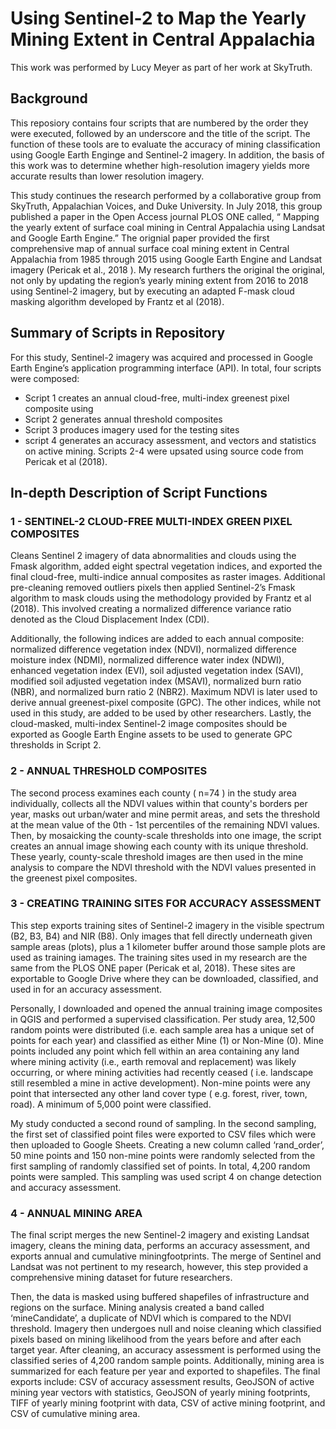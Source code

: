 # Using Sentinel-2 to Map the Yearly Mining Extent in Central Appalachia
This work was performed by Lucy Meyer as part of her work at SkyTruth.

## Background
This reposiory contains four scripts that are numbered by the order they were executed, followed by an underscore and the title of the script. The function of these tools are to evaluate the accuracy of mining classification using Google Earth Enginge and Sentinel-2 imagery. In addition, the basis of this work was to determine whether high-resolution imagery yields more accurate results than lower resolution imagery. 

This study continues the research performed by a collaborative group from SkyTruth, Appalachian Voices, and Duke University. In July 2018, this group published a paper in the Open Access journal PLOS ONE called, “ Mapping the yearly extent of surface coal mining in Central Appalachia using Landsat and Google Earth Engine.” The orignial paper provided the first comprehensive map of annual surface coal mining extent in Central Appalachia from 1985 through 2015 using Google Earth Engine and Landsat imagery (Pericak et al., 2018 ). My research furthers the original the original, not only by updating the region’s yearly mining extent from 2016 to 2018 using Sentinel-2 imagery, but by executing an adapted F-mask cloud masking algorithm developed by Frantz et al (2018).

## Summary of Scripts in Repository
For this study, Sentinel-2 imagery was acquired and processed in Google Earth Engine’s application programming interface (API). In total, four scripts were composed:
- Script 1 creates an annual cloud-free, multi-index greenest pixel composite using
- Script 2 generates annual threshold composites
- Script 3 produces imagery used for the testing sites
- script 4 generates an accuracy assessment, and vectors and statistics on active mining. 
Scripts 2-4 were upsated using source code from Pericak et al (2018).

## In-depth Description of Script Functions
### 1 - SENTINEL-2 CLOUD-FREE MULTI-INDEX GREEN PIXEL COMPOSITES
Cleans Sentinel 2 imagery of data abnormalities and clouds using the Fmask algorithm, added eight spectral vegetation indices, and exported the final cloud-free, multi-indice annual composites as raster images. Additional pre-cleaning removed outliers pixels then applied Sentinel-2’s Fmask algorithm to mask clouds using the methodology provided by Frantz et al (2018). This involved creating a normalized difference variance ratio denoted as the Cloud Displacement Index (CDI). 

Additionally, the following indices are added to each annual composite: normalized difference vegetation index (NDVI), normalized difference moisture index (NDMI), normalized difference water index (NDWI), enhanced vegetation index (EVI), soil adjusted vegetation index (SAVI), modified soil adjusted vegetation index (MSAVI), normalized burn ratio (NBR), and normalized burn ratio 2 (NBR2). Maximum NDVI is later used to derive annual greenest-pixel composite (GPC). The other indices, while not used in this study, are added to be used by other researchers. Lastly, the cloud-masked, multi-index Sentinel-2 image composites should be exported as Google Earth Engine assets to be used to generate GPC thresholds in Script 2.

### 2 - ANNUAL THRESHOLD COMPOSITES
The second process examines each county ( n=74 ) in the study area individually, collects all the NDVI values within that county's borders per year, masks out urban/water and mine permit areas, and sets the threshold at the mean value of the 0th - 1st percentiles of the remaining NDVI values. Then, by mosaicking the county-scale thresholds into one image, the script creates an annual image showing each county with its unique threshold. These yearly, county-scale threshold images are then used in the mine analysis to compare the NDVI threshold with the NDVI values presented in the greenest pixel composites.

### 3 - CREATING TRAINING SITES FOR ACCURACY ASSESSMENT
This step exports training sites of Sentinel-2 imagery in the visible spectrum (B2, B3, B4) and NIR (B8). Only images that fell directly underneath given sample areas (plots), plus a 1 kilometer buffer around those sample plots are used as training iamages. The training sites used in my research are the same from the PLOS ONE paper (Pericak et al, 2018). These sites are exportable to Google Drive where they can be downloaded, classified, and used in for an accuracy assessment.

Personally, I downloaded and opened the annual training image composites in QGIS and performed a supervised classification. 
Per study area, 12,500 random points were distributed (i.e. each sample area has a unique set of points for each year) and
classified as either Mine (1) or Non-Mine (0). Mine points included any point which fell within an area containing any land where mining activity (i.e., earth removal and replacement) was likely occurring, or where mining activities had recently ceased ( i.e. landscape still resembled a mine in active development). Non-mine points were any point that intersected
any other land cover type ( e.g. forest, river, town, road). A minimum of 5,000 point were classified. 

My  study conducted a second round of sampling. In the second sampling, the first set of classified point files were exported to CSV files which were then uploaded to Google Sheets. Creating a new column called ‘rand_order’, 50 mine points and 150 non-mine points were randomly selected from the first sampling of randomly classified set of points. In total, 4,200 random points were sampled. This sampling was used script 4 on change detection and accuracy assessment.

### 4 - ANNUAL MINING AREA
The final script merges the new Sentinel-2 imagery and existing Landsat imagery, cleans the mining data, performs an accuracy assessment, and exports annual and cumulative miningfootprints. The merge of Sentinel and Landsat was not pertinent to my research, however, this step provided a comprehensive mining dataset for future researchers.

Then, the data is masked using buffered shapefiles of infrastructure and regions on the surface. Mining analysis created a band called ‘mineCandidate’, a duplicate of NDVI which is compared to the NDVI threshold. Imagery then undergoes null and noise cleaning which classified pixels based on mining likelihood from the years before and after each target year. After cleaning, an accuracy assessment is performed using the classified series of 4,200 random sample points. Additionally, mining area is summarized for each feature per year and exported to shapefiles. The final exports include: CSV of accuracy assessment results, GeoJSON of active mining year vectors with statistics, GeoJSON of yearly mining footprints, TIFF of yearly mining footprint with data, CSV of active mining footprint, and CSV of cumulative mining area.
